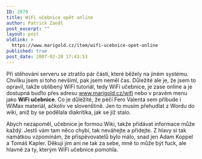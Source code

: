 ```yaml
---
ID: 2079
title: WiFi učebnice opět online
author: Patrick Zandl
post_excerpt: ""
layout: post
oldlink: >
  https://www.marigold.cz/item/wifi-ucebnice-opet-online
published: true
post_date: 2007-02-20 17:43:53
---
```

Při stěhování serveru se ztratilo pár částí, které běžely na jiném systému. Chvilku jsem si toho nevšiml, pak jsem neměl čas. Důležité ale je, že jsem to opravil, takže oblíbený WiFi tutoriál, tedy WiFi učebnice, je zase online a je dostupná buďto přes adresu <a href="http://www.marigold.cz/wifi">www.marigold.cz/wifi</a> nebo v pravém menu jako <strong>WiFi učebnice</strong>. Co je důležité, že péčí Fero Valenta sem přibude i WiMax materiál, ačkoliv ve slovenštině. Jen to musím přehudlat z Wordu do wiki, aniž by se podělala diakritika, jak se již stalo. 

Abych nezapoměl, učebnice je formou Wiki, takže přidávat informace může každý. Jestli vám tam něco chybí, tak neváhejte a přidejte. Z hlavy si tak namátkou vzpomínám, že přispěvovatelů bylo málo, snad jen Adam Koppel a Tomáš Kapler. Děkuji jim ani ne tak za sebe, mně to může být fuck, ale hlavně za ty, kterým WiFi učebnice pomohla.